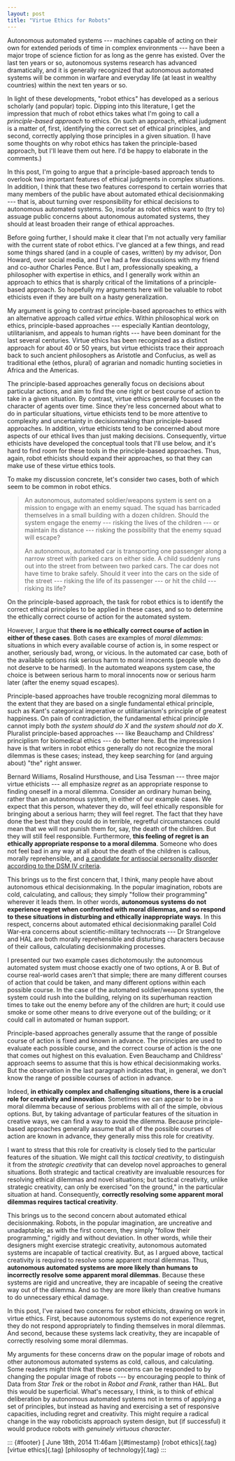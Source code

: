 ```yaml
---
layout: post
title: "Virtue Ethics for Robots"
---
```



Autonomous automated systems --- machines capable of acting on their own for extended periods of time in complex environments --- have been a major trope of science fiction for as long as the genre has existed. Over the last ten years or so, autonomous systems research has advanced dramatically, and it is generally recognized that autonomous automated systems will be common in warfare and everyday life (at least in wealthy countries) within the next ten years or so.

In light of these developments, "robot ethics" has developed as a serious scholarly (and popular) topic. Dipping into this literature, I get the impression that much of robot ethics takes what I'm going to call a *principle-based approach* to ethics. On such an approach, ethical judgment is a matter of, first, identifying the correct set of ethical principles, and second, correctly applying those principles in a given situation. (I have some thoughts on why robot ethics has taken the principle-based approach, but I'll leave them out here. I'd be happy to elaborate in the comments.)

In this post, I'm going to argue that a principle-based approach tends to overlook two important features of ethical judgments in complex situations. In addition, I think that these two features correspond to certain worries that many members of the public have about automated ethical decisionmaking --- that is, about turning over responsibility for ethical decisions to autonomous automated systems. So, insofar as robot ethics want to (try to) assuage public concerns about autonomous automated systems, they should at least broaden their range of ethical approaches.

Before going further, I should make it clear that I'm not actually very familiar with the current state of robot ethics. I've glanced at a few things, and read some things shared (and in a couple of cases, written) by my advisor, Don Howard, over social media, and I've had a few discussions with my friend and co-author Charles Pence. But I am, professionally speaking, a philosopher with expertise in ethics, and I generally work within an approach to ethics that is sharply critical of the limitations of a principle-based approach. So hopefully my arguments here will be valuable to robot ethicists even if they are built on a hasty generalization.

My argument is going to contrast principle-based approaches to ethics with an alternative approach called *virtue ethics*. Within philosophical work on ethics, principle-based approaches --- especially Kantian deontology, utilitarianism, and appeals to human rights --- have been dominant for the last several centuries. Virtue ethics has been recognized as a distinct approach for about 40 or 50 years, but virtue ethicists trace their approach back to such ancient philosophers as Aristotle and Confucius, as well as traditional ethe (ethos, plural) of agrarian and nomadic hunting societies in Africa and the Americas.

The principle-based approaches generally focus on decisions about particular actions, and aim to find the one right or best course of action to take in a given situation. By contrast, virtue ethics generally focuses on the character of agents over time. Since they're less concerned about what to do in particular situations, virtue ethicists tend to be more attentive to complexity and uncertainty in decisionmaking than principle-based approaches. In addition, virtue ethicists tend to be concerned about more aspects of our ethical lives than just making decisions. Consequently, virtue ethicists have developed the conceptual tools that I'll use below, and it's hard to find room for these tools in the principle-based approaches. Thus, again, robot ethicists should expand their approaches, so that they can make use of these virtue ethics tools.

To make my discussion concrete, let's consider two cases, both of which seem to be common in robot ethics.

> An autonomous, automated soldier/weapons system is sent on a mission to engage with an enemy squad. The squad has barricaded themselves in a small building with a dozen children. Should the system engage the enemy --- risking the lives of the children --- or maintain its distance --- risking the possibility that the enemy squad will escape?
>
> An autonomous, automated car is transporting one passenger along a narrow street with parked cars on either side. A child suddenly runs out into the street from between two parked cars. The car does not have time to brake safely. Should it veer into the cars on the side of the street --- risking the life of its passenger --- or hit the child --- risking its life?

On the principle-based approach, the task for robot ethics is to identify the correct ethical principles to be applied in these cases, and so to determine the ethically correct course of action for the automated system.

However, I argue that **there is no ethically correct course of action in either of these cases**. Both cases are examples of *moral dilemmas*: situations in which every available course of action is, in some respect or another, seriously bad, wrong, or vicious. In the automated car case, both of the available options risk serious harm to moral innocents (people who do not deserve to be harmed). In the automated weapons system case, the choice is between serious harm to moral innocents now or serious harm later (after the enemy squad escapes).

Principle-based approaches have trouble recognizing moral dilemmas to the extent that they are based on a single fundamental ethical principle, such as Kant's categorical imperative or utilitarianism's principle of greatest happiness. On pain of contradiction, the fundamental ethical principle cannot imply both *the system should do X* and *the system should not do X*. Pluralist principle-based approaches --- like Beauchamp and Childress' principlism for biomedical ethics --- do better here. But the impression I have is that writers in robot ethics generally do not recognize the moral dilemmas is these cases; instead, they keep searching for (and arguing about) "the" right answer.

Bernard Williams, Rosalind Hursthouse, and Lisa Tessman --- three major virtue ethicists --- all emphasize *regret* as an appropriate response to finding oneself in a moral dilemma. Consider an ordinary human being, rather than an autonomous system, in either of our example cases. We expect that this person, whatever they do, will feel ethically responsible for bringing about a serious harm; they will feel regret. The fact that they have done the best that they could do in terrible, regretful circumstances could mean that we will not punish them for, say, the death of the children. But they will still feel responsible. Furthermore, **this feeling of regret is an ethically appropriate response to a moral dilemma**. Someone who does not feel bad in any way at all about the death of the children is callous, morally reprehensible, and [a candidate for antisocial personality disorder according to the DSM IV criteria](http://behavenet.com/node/21650).

This brings us to the first concern that, I think, many people have about autonomous ethical decisionmaking. In the popular imagination, robots are cold, calculating, and callous; they simply "follow their programming" wherever it leads them. In other words, **autonomous systems do not experience regret when confronted with moral dilemmas, and so respond to these situations in disturbing and ethically inappropriate ways**. In this respect, concerns about automated ethical decisionmaking parallel Cold War-era concerns about scientific-military technocrats --- Dr Strangelove and HAL are both morally reprehensible and disturbing characters because of their callous, calculating decisionmaking processes.

I presented our two example cases dichotomously: the autonomous automated system must choose exactly one of two options, A or B. But of course real-world cases aren't that simple; there are many different courses of action that could be taken, and many different options within each possible course. In the case of the automated soldier/weapons system, the system could rush into the building, relying on its superhuman reaction times to take out the enemy before any of the children are hurt; it could use smoke or some other means to drive everyone out of the building; or it could call in automated or human support.

Principle-based approaches generally assume that the range of possible course of action is fixed and known in advance. The principles are used to evaluate each possible course, and the correct course of action is the one that comes out highest on this evaluation. Even Beauchamp and Childress' approach seems to assume that this is how ethical decisionmaking works. But the observation in the last paragraph indicates that, in general, we don't know the range of possible courses of action in advance.

Indeed, **in ethically complex and challenging situations, there is a crucial role for creativity and innovation**. Sometimes we can appear to be in a moral dilemma because of serious problems with all of the simple, obvious options. But, by taking advantage of particular features of the situation in creative ways, we can find a way to avoid the dilemma. Because principle-based approaches generally assume that all of the possible courses of action are known in advance, they generally miss this role for creativity.

I want to stress that this role for creativity is closely tied to the particular features of the situation. We might call this *tactical creativity*, to distinguish it from the *strategic creativity* that can develop novel approaches to general situations. Both strategic and tactical creativity are invaluable resources for resolving ethical dilemmas and novel situations; but tactical creativity, unlike strategic creativity, can only be exercised "on the ground," in the particular situation at hand. Consequently, **correctly resolving some apparent moral dilemmas requires tactical creativity**.

This brings us to the second concern about automated ethical decisionmaking. Robots, in the popular imagination, are uncreative and unadaptable; as with the first concern, they simply "follow their programming," rigidly and without deviation. In other words, while their designers might exercise strategic creativity, autonomous automated systems are incapable of tactical creativity. But, as I argued above, tactical creativity is required to resolve some apparent moral dilemmas. Thus, **autonomous automated systems are more likely than humans to incorrectly resolve some apparent moral dilemmas**. Because these systems are rigid and uncreative, they are incapable of seeing the creative way out of the dilemma. And so they are more likely than creative humans to do unnecessary ethical damage.

In this post, I've raised two concerns for robot ethicists, drawing on work in virtue ethics. First, because autonomous systems do not experience regret, they do not respond appropriately to finding themselves in moral dilemmas. And second, because these systems lack creativity, they are incapable of correctly resolving some moral dilemmas.

My arguments for these concerns draw on the popular image of robots and other autonomous automated systems as cold, callous, and calculating. Some readers might think that these concerns can be responded to by changing the popular image of robots --- by encouraging people to think of Data from *Star Trek* or the robot in *Robot and Frank*, rather than HAL. But this would be superficial. What's necessary, I think, is to think of ethical deliberation by autonomous automated systems not in terms of applying a set of principles, but instead as having and exercising a set of responsive capacities, including regret and creativity. This might require a radical change in the way roboticists approach system design, but (if successful) it would produce robots with *genuinely virtuous character*.

::: {#footer}
[ June 18th, 2014 11:46am ]{#timestamp} [robot ethics]{.tag} [virtue ethics]{.tag} [philosophy of technology]{.tag}
:::
